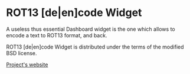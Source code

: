 ROT13 \[de|en\]code Widget
========================

A useless thus essential Dashboard widget is the one which allows to encode a text to ROT13 format, and back.

ROT13 [de|en]code Widget is distributed under the terms of the modified BSD license.

[Project's website](http://goddess-gate.com/projects/en/osx/rot13deencode)
